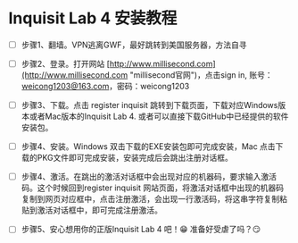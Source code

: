 # Inquisit Lab 4 安装教程

- [ ] 步骤1、翻墙。VPN逃离GWF，最好跳转到美国服务器，方法自寻

- [ ] 步骤2、登录。打开网站 [http://www.millisecond.com](http://www.millisecond.com "millisecond官网")，点击sign in, 账号：weicong1203@163.com，密码：weicong1203
- [ ] 步骤3、下载。点击 register inquisit 跳转到下载页面，下载对应Windows版本或者Mac版本的Inquisit Lab 4. 或者可以直接下载GitHub中已经提供的软件安装包。
- [ ] 步骤4、安装。Windows 双击下载的EXE安装包即可完成安装，Mac 点击下载的PKG文件即可完成安装，安装完成后会跳出注册对话框。
- [ ] 步骤4、激活。在跳出的激活对话框中会出现对应的机器码，要求输入激活码。这个时候回到register inquisit 网站页面，将激活对话框中出现的机器码复制到网页对应框中，点击注册激活，会出现一行激活码，将这串字符复制粘贴到激活对话框中，即可完成注册激活。
- [ ] 步骤5、安心想用你的正版Inquisit Lab 4 吧！😁 准备好受虐了吗？😏